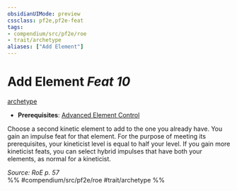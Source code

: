 ```yaml
---
obsidianUIMode: preview
cssclass: pf2e,pf2e-feat
tags:
- compendium/src/pf2e/roe
- trait/archetype
aliases: ["Add Element"]
---
```

# Add Element  *Feat 10*  
[archetype](rules/traits/archetype.md "Archetype Feat Trait")  

- **Prerequisites**: [Advanced Element Control](compendium/feats/advanced-element-control-roe.md)

Choose a second kinetic element to add to the one you already have. You gain an impulse feat for that element. For the purpose of meeting its prerequisites, your kineticist level is equal to half your level. If you gain more kineticist feats, you can select hybrid impulses that have both your elements, as normal for a kineticist.

*Source: RoE p. 57*  
%% #compendium/src/pf2e/roe #trait/archetype %%